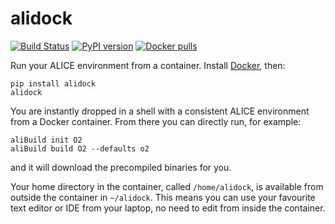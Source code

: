 alidock
=======

[![Build Status](https://travis-ci.com/dberzano/alidock.svg?branch=master)](https://travis-ci.com/dberzano/alidock)
[![PyPI version](https://badge.fury.io/py/alidock.svg)](https://badge.fury.io/py/alidock)
[![Docker pulls](https://img.shields.io/docker/pulls/alisw/alidock.svg?logo=docker&label=pulls)](https://hub.docker.com/r/alisw/alidock)

Run your ALICE environment from a container. Install [Docker](https://docs.docker.com/install/),
then:

    pip install alidock
    alidock

You are instantly dropped in a shell with a consistent ALICE environment from a Docker container.
From there you can directly run, for example:

    aliBuild init O2
    aliBuild build O2 --defaults o2

and it will download the precompiled binaries for you.

Your home directory in the container, called `/home/alidock`, is available from outside the
container in `~/alidock`. This means you can use your favourite text editor or IDE from your laptop,
no need to edit from inside the container.
